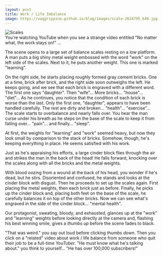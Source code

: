 ```yaml
---
layout: post
title: Work / Life Imbalance
image: https://vaggrippino.github.io/blog/images/scale-2634795_640.jpg
---
```

<img style="display: block; margin: auto;" alt="Scales" src="https://vaggrippino.github.io/blog/images/scale-2634795_640.jpg">
You're watching YouTube when you see a strange video entitled "No matter what, the work stays on!" ...

The scene opens to a large set of balance scales resting on a low platform. A man puts a big shiny metal weight embossed with the word "work" on the left side of the scales. Next to it, he puts another weight. This one is marked "learning".

On the right side, he starts placing roughly formed gray cement bricks. One at a time, brick after brick, and the right side soon outweighs the left. He keeps going, and we see that each brick is engraved with a different word. The first one says "daughter". Then "wife"... More bricks... "house"... "diet"... As he continues, you notice that the condition of each brick is worse than the last. Only the first one, "daughter", appears to have been handled carefully. The rest are dirty and broken... "health"... "exercise"... The scale starts to overbalance and nearly falls over. You hear the man curse under his breath as he steps on the base of the scale to keep it from falling over... "pain"... and finally... "sleep".

At first, the weights for "learning" and "work" seemed heavy, but now they look small by comparison to the stack of bricks. Somehow, though, he's keeping everything in place. He seems satisfied with his work.

Just as he's appraising his efforts, a large cinder block flies through the air and strikes the man in the back of the head! He falls forward, knocking over the scales along with all the bricks and the metal weights.

With blood oozing from a wound at the back of his head, you wonder if he's dead, but he stirs. Disoriented and confused, he stands and looks at the cinder block with disgust. Then he proceeds to set up the scales again. First placing the metal weights, then each brick just as before. Finally, he picks up the cinder block and, placing both feet on the base of the scale, he carefully balances it on top of the other bricks. Now we can see what's engraved in the side of the cinder block... "mental health".

Our protagonist, sweating, bloody, and exhausted, glances up at the "work" and "learning" weights before looking directly at the camera and, flashing his best winning smile, gives a *thumbs up* before the scene fades to black.

"That was weird." you say out loud before clicking *thumbs down*. Then you click on a "related" video about work / life balance from someone who quit their job to be a full-time *YouTuber*. "He must know what he's talking about." you think to yourself... "He has over 100,000 subscribers!"
